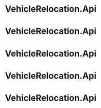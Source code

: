 # VehicleRelocation.Api
# VehicleRelocation.Api
# VehicleRelocation.Api
# VehicleRelocation.Api
# VehicleRelocation.Api
